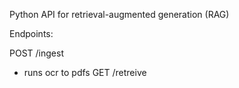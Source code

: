 Python API for retrieval-augmented generation (RAG)

Endpoints:

POST /ingest
- runs ocr to pdfs
GET /retreive

